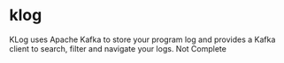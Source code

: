 # klog
KLog uses Apache Kafka to store your program log and provides a Kafka client to search, filter and navigate your logs.
Not Complete
